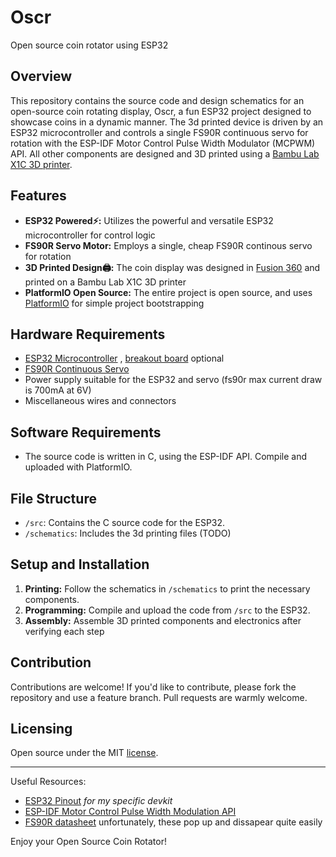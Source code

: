 # Oscr
Open source coin rotator using ESP32

## Overview
This repository contains the source code and design schematics for an open-source coin rotating display, Oscr, a fun ESP32 project designed to showcase coins in a dynamic manner. The 3d printed device is driven by an ESP32 microcontroller and controls a single FS90R continuous servo for rotation with the ESP-IDF Motor Control Pulse Width Modulator (MCPWM) API. All other components are designed and 3D printed using a [Bambu Lab X1C 3D printer](https://us.store.bambulab.com/products/x1-carbon-combo).

## Features
- **ESP32 Powered⚡:** Utilizes the powerful and versatile ESP32 microcontroller for control logic
- **FS90R Servo Motor:** Employs a single, cheap FS90R continous servo for rotation
- **3D Printed Design🖨:** The coin display was designed in [Fusion 360](https://www.autodesk.com/products/fusion-360/personal) and printed on a Bambu Lab X1C 3D printer
- **PlatformIO Open Source:** The entire project is open source, and uses [PlatformIO](https://platformio.org/) for simple project bootstrapping

## Hardware Requirements
- [ESP32 Microcontroller](https://www.amazon.com/Teyleten-Robot-ESP-WROOM-32-Development-Microcontroller/dp/B08246MCL5/ref=sr_1_1?keywords=esp32%2Bdevkit&qid=1702702951&sr=8-1&th=1) , [breakout board](https://www.amazon.com/Compatible-Development-Bluetooth-Microcontroller-ESP-WROOM-32/dp/B09XM2TZVT) optional
- [FS90R Continuous Servo](https://www.amazon.com/FEETECH-FS90R-Pack-Continuous-Helicopter/dp/B07FVLQ94C)
- Power supply suitable for the ESP32 and servo (fs90r max current draw is 700mA at 6V)
- Miscellaneous wires and connectors

## Software Requirements
- The source code is written in C, using the ESP-IDF API. Compile and uploaded with PlatformIO.

## File Structure
- `/src`: Contains the C source code for the ESP32.
- `/schematics`: Includes the 3d printing files (TODO)

## Setup and Installation
1. **Printing:** Follow the schematics in `/schematics` to print the necessary components.
3. **Programming:** Compile and upload the code from `/src` to the ESP32.
4. **Assembly:** Assemble 3D printed components and electronics after verifying each step

## Contribution
Contributions are welcome! If you'd like to contribute, please fork the repository and use a feature branch. Pull requests are warmly welcome.

## Licensing
Open source under the MIT [license](LICENSE).

---
Useful Resources:
- [ESP32 Pinout](https://lastminuteengineers.com/esp32-pinout-reference/) *for my specific devkit*
- [ESP-IDF Motor Control Pulse Width Modulation API](https://docs.espressif.com/projects/esp-idf/en/latest/esp32/api-reference/peripherals/mcpwm.html)
- [FS90R datasheet](https://uc9ea36c79113d8ff24263e91b0c.dl.dropboxusercontent.com/cd/0/inline2/CJesNNeaPnM648lrUDMDQ4TBVc-hHVdfaVPwca9G8n9qp-Vwd6h_-5wMJ4UhxcXRXoW3EzcoDQwmkwabecfPx1WrCwZBLK2bVRfSu6sNvMybq-dzN_GRty_VFOhaQWF7Zyex7bHOXSFwsuNRJgyfQY5ZdaM8hEwFaPzax-cpnzKXusAEH4NT8gwThN7Kk8v4TGKPuqODiyRssHoUn_uGTNi0iKewPd9Bn7i_6PWMhnLnd3IPjEyOCjuG5SjPeLMSQCqLbXNid8ZHZpZKar9PI47RIPWewnO166WHfrLrvaHZDxp8G8stgVxdDkP7AviioGidXfUn-lOLLF410M7dtAgrX6pCEaZZyi1JJwEJOO3zCw/file) unfortunately, these pop up and dissapear quite easily

Enjoy your Open Source Coin Rotator!
